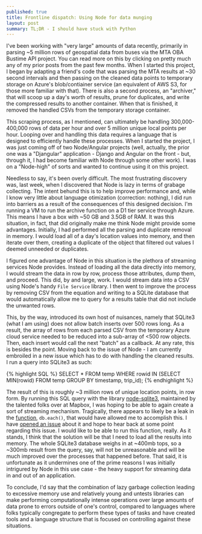 ```yaml
---
published: true
title: Frontline dispatch: Using Node for data munging
layout: post
summary: TL;DR - I should have stuck with Python
---
```



I've been working with "very large" amounts of data recently, primarily in parsing ~5 million rows of geospatial data from buses via the MTA OBA Bustime API project. You can read more on this by clicking on pretty much any of my prior posts from the past few months. When I started this project, I began by adapting a friend's code that was parsing the MTA results at ~30 second intervals and then passing on the cleaned data points to temporary storage on Azure's blob/contiainer service (an equivalent of AWS S3, for those more familiar with that). There is also a second process, an "archiver," that will scoop up a day's worth of results, prune for duplicates, and write the compressed results to another container. When that is finished, it removed the handled CSVs from the temporary storage container.

This scraping process, as I mentioned, can ultimately be handling 300,000-400,000 rows of data per hour and over 5 million unique local points per hour. Looping over and handling this data requires a language that is designed to efficiently handle these processes. When I started the project, I was just coming off of two Node/Angular projects (well, actually, the prior one was a "Djangular" application - Django and Angular on the front - but, through it, I had become familiar with Node through some other work). I was on a "Node-high" of sorts and wanted to continue using it on this project. 

Needless to say, it's been overly difficult. The most frustrating discovery was, last week, when I discovered that Node is lazy in terms of grabage collecting. The intent behund this is to help improve performance and, while I know very little about language otimization (correction: nothing), I did run into barriers as a result of the consequences of this designed decision. I'm running a VM to run the archive function on a D1 tier service through Azure. This means I have a box with ~50 GB and 3.5GB of RAM. It was this situation, in fact, that did originally make me think Node might provide some advantages. Initially, I had performed all the parsing and duplicate removal in memory. I would load all of a day's location values into memory, and then iterate over them, creating a duplicate of the object that filtered out values I deemed unneeded or duplicates.

I figured one advantage of Node in this situation is the plethora of streaming services Node provides. Instead of loading all the data directly into memory, I would stream the data in row by row, process those attributes, dump them, and proceed. This did, by and large, work. I would stream data into a CSV using Node's handy `File Service` library. I then went to improve the process by removing CSV from the equation and writing to a SQLite database that would automatically allow me to query for a results table that did not include the unwanted rows.

This, by the way, introduced its own host of nuisances, namely that SQLite3 (what I am using) does not allow batch inserts over 500 rows long. As a result, the array of rows from each parsed CSV from the temporary Azure cloud service needed to be reduced into a sub-array of <500 row objects. Then, each insert would call the next "batch" as a callback. At any rate, this is besides the point. Moving back to the issue of Node - I am currently embroiled in a new issue which has to do with handling the cleaned results. I run a query into SQLite3 as such:


{% highlight SQL %}
SELECT * FROM temp WHERE rowid IN (SELECT MIN(rowid) FROM temp GROUP BY timestamp, trip_id);
{% endhighlight %}

The result of this is roughly ~3 million rows of unique location points, in row form. By running this SQL query with the library [node-sqlite3](https://github.com/mapbox/node-sqlite3), maintained by the talented folks over at Mapbox, I was hoping to be able to again create a sort of streaming mechanism. Tragically, there appears to likely be a leak in the [function](https://github.com/mapbox/node-sqlite3/wiki/API), `db.each()`, that would have allowed me to accomplish this. I have [opened an issue](https://github.com/mapbox/node-sqlite3/issues/552) about it and hope to hear back at some point regarding this issue. I would like to be able to run this function, really. As it stands, I think that the solution will be that I need to load all the results into memory. The whole SQLite3 database weighs in at ~400mb tops, so a ~300mb result from the query, say, will not be unreasonable and will be much improved over the processes that happened before. That said, it is unfortunate as it undermines one of the prime reasons I was initially intrigured by Node in this use case - the heavy support for streaming data in and out of an application. 

To conclude, I'd say that the combination of lazy garbage collection leading to excessive memory use and relatively young and untests libraries can make performing computationally intense operations over large amounts of data prone to errors outside of one's control, compared to languages where folks typically congregate to perform these types of tasks and have created tools and a language structure that is focused on controlling against these situations.
